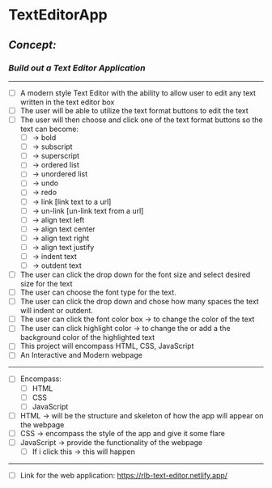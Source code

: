 # TextEditorApp
<!-- can have readme preview open as well to see how it will appear -->

<!-- ## this is a sub heading -->
## *Concept:*

### *Build out a Text Editor Application*

---

<!-- - this is a bullet -->
- [ ] A modern style Text Editor with the ability to allow user to edit any text written in the text editor box
- [ ] The user will be able to utilize the text format buttons to edit the text
- [ ] The user will then choose and click one of the text format buttons so the text can become:
  - [ ] -> bold
  - [ ] -> subscript
  - [ ] -> superscript
  - [ ] -> ordered list
  - [ ] -> unordered list
  - [ ] -> undo
  - [ ] -> redo
  - [ ] -> link [link text to a url]
  - [ ] -> un-link [un-link text from a url]
  - [ ] -> align text left
  - [ ] -> align text center
  - [ ] -> align text right
  - [ ] -> align text justify
  - [ ] -> indent text
  - [ ] -> outdent text

- [ ] The user can click the drop down for the font size and select desired size for the text
- [ ] The user can choose the font type for the text.
- [ ] The user can click the drop down and chose how many spaces the text will indent or outdent.
- [ ] The user can click the font color box -> to change the color of the text
- [ ] The user can click highlight color -> to change the or add a the background color of the highlighted text
- [ ] This project will encompass HTML, CSS, JavaScript
- [ ] An Interactive and Modern webpage

---

- [ ] Encompass:
  - [ ] HTML
  - [ ] CSS
  - [ ] JavaScript
- [ ] HTML → will be the structure and skeleton of how the app will appear on the webpage
- [ ] CSS → encompass the style of the app and give it some flare
- [ ] JavaScript -> provide the functionality of the webpage
  - [ ] If i click this -> this will happen

---

- [ ] Link for the web application: https://rlb-text-editor.netlify.app/